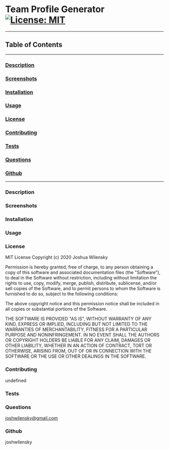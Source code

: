 # Team Profile Generator[![License: MIT](https://img.shields.io/badge/License-MIT-yellow.svg)](https://opensource.org/licenses/MIT)
---
## Table of Contents
---
### [Description](#Description)
### [Screenshots](#Screenshots)
### [Installation](#Installation)
### [Usage](#Usage)
### [License](#License)
### [Contributing](#Contributing)
### [Tests](#Tests)
### [Questions](#Questions)
### [Github](#Github)
---
### <a name="Description"></a>Description

### <a name="Screenshots"></a>Screenshots

### <a name="Installation"></a>Installation

### <a name="Usage"></a>Usage

### <a name="License"></a>License
MIT License
Copyright (c) 2020 Joshua Wilensky
  
Permission is hereby granted, free of charge, to any person obtaining a copy
of this software and associated documentation files (the "Software"), to deal
in the Software without restriction, including without limitation the rights
to use, copy, modify, merge, publish, distribute, sublicense, and/or sell
copies of the Software, and to permit persons to whom the Software is
furnished to do so, subject to the following conditions:
  
The above copyright notice and this permission notice shall be included in all
copies or substantial portions of the Software.
  
THE SOFTWARE IS PROVIDED "AS IS", WITHOUT WARRANTY OF ANY KIND, EXPRESS OR
IMPLIED, INCLUDING BUT NOT LIMITED TO THE WARRANTIES OF MERCHANTABILITY,
FITNESS FOR A PARTICULAR PURPOSE AND NONINFRINGEMENT. IN NO EVENT SHALL THE
AUTHORS OR COPYRIGHT HOLDERS BE LIABLE FOR ANY CLAIM, DAMAGES OR OTHER
LIABILITY, WHETHER IN AN ACTION OF CONTRACT, TORT OR OTHERWISE, ARISING FROM,
OUT OF OR IN CONNECTION WITH THE SOFTWARE OR THE USE OR OTHER DEALINGS IN THE
SOFTWARE.
### <a name="Contributing"></a>Contributing
undefined
### <a name="Tests"></a>Tests

### <a name="Questions"></a>Questions
joshwilensky@gmail.com
### <a name="Github"></a>Github
joshwilensky
